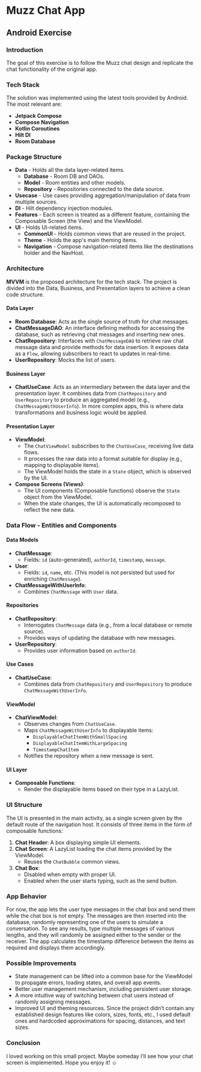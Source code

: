 # Muzz Chat App

## Android Exercise

### Introduction

The goal of this exercise is to follow the Muzz chat design and replicate the chat functionality of the original app.

### Tech Stack

The solution was implemented using the latest tools provided by Android. The most relevant are:

- **Jetpack Compose**
- **Compose Navigation**
- **Kotlin Coroutines**
- **Hilt DI**
- **Room Database**

### Package Structure

- **Data** - Holds all the data layer-related items.
  - **Database** - Room DB and DAOs.
  - **Model** - Room entities and other models.
  - **Repository** - Repositories connected to the data source.
- **Usecase** - Use cases providing aggregation/manipulation of data from multiple sources.
- **DI** - Hilt dependency injection modules.
- **Features** - Each screen is treated as a different feature, containing the Composable Screen (the View) and the ViewModel.
- **UI** - Holds UI-related items.
  - **CommonUI** - Holds common views that are reused in the project.
  - **Theme** - Holds the app's main theming items.
  - **Navigation** - Compose navigation-related items like the destinations holder and the NavHost.

### Architecture

**MVVM** is the proposed architecture for the tech stack. The project is divided into the Data, Business, and Presentation layers to achieve a clean code structure.

#### Data Layer

- **Room Database**: Acts as the single source of truth for chat messages.
- **ChatMessageDAO**: An interface defining methods for accessing the database, such as retrieving chat messages and inserting new ones.
- **ChatRepository**: Interfaces with `ChatMessageDAO` to retrieve raw chat message data and provide methods for data insertion. It exposes data as a `Flow`, allowing subscribers to react to updates in real-time.
- **UserRepository**: Mocks the list of users.

#### Business Layer

- **ChatUseCase**: Acts as an intermediary between the data layer and the presentation layer. It combines data from `ChatRepository` and `UserRepository` to produce an aggregated model (e.g., `ChatMessageWithUserInfo`). In more complex apps, this is where data transformations and business logic would be applied.

#### Presentation Layer

- **ViewModel**:
  - The `ChatViewModel` subscribes to the `ChatUseCase`, receiving live data flows.
  - It processes the raw data into a format suitable for display (e.g., mapping to displayable items).
  - The ViewModel holds the state in a `State` object, which is observed by the UI.
- **Compose Screens (Views)**:
  - The UI components (Composable functions) observe the `State` object from the ViewModel.
  - When the state changes, the UI is automatically recomposed to reflect the new data.

### Data Flow - Entities and Components

#### Data Models

- **ChatMessage**:
  - Fields: `id` (auto-generated), `authorId`, `timestamp`, `message`.
- **User**:
  - Fields: `id`, `name`, etc. (This model is not persisted but used for enriching `ChatMessage`).
- **ChatMessageWithUserInfo**:
  - Combines `ChatMessage` with `User` data.

#### Repositories

- **ChatRepository**:
  - Interrogates `ChatMessage` data (e.g., from a local database or remote source).
  - Provides ways of updating the database with new messages.
- **UserRepository**:
  - Provides user information based on `authorId`.

#### Use Cases

- **ChatUseCase**:
  - Combines data from `ChatRepository` and `UserRepository` to produce `ChatMessageWithUserInfo`.

#### ViewModel

- **ChatViewModel**:
  - Observes changes from `ChatUseCase`.
  - Maps `ChatMessageWithUserInfo` to displayable items:
    - `DisplayableChatItemWithSmallSpacing`
    - `DisplayableChatItemWithLargeSpacing`
    - `TimestampChatItem`
  - Notifies the repository when a new message is sent.

#### UI Layer

- **Composable Functions**:
  - Render the displayable items based on their type in a LazyList.

### UI Structure

The UI is presented in the main activity, as a single screen given by the default route of the navigation host. It consists of three items in the form of composable functions:

1. **Chat Header**: A box displaying simple UI elements.
2. **Chat Screen**: A LazyList loading the chat items provided by the ViewModel.
   - Reuses the `ChatBubble` common views.
3. **Chat Box**:
   - Disabled when empty with proper UI.
   - Enabled when the user starts typing, such as the send button.

### App Behavior

For now, the app lets the user type messages in the chat box and send them while the chat box is not empty. The messages are then inserted into the database, randomly representing one of the users to simulate a conversation. To see any results, type multiple messages of various lengths, and they will randomly be assigned either to the sender or the receiver. The app calculates the timestamp difference between the items as required and displays them accordingly.

### Possible Improvements

- State management can be lifted into a common base for the ViewModel to propagate errors, loading states, and overall app events.
- Better user management mechanism, including persistent user storage.
- A more intuitive way of switching between chat users instead of randomly assigning messages.
- Improved UI and theming resources. Since the project didn’t contain any established design features like colors, sizes, fonts, etc., I used default ones and hardcoded approximations for spacing, distances, and text sizes.

### Conclusion

I loved working on this small project. Maybe someday I’ll see how your chat screen is implemented. Hope you enjoy it! ☺️
